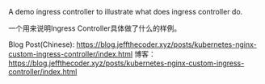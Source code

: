 A demo ingress controller to illustrate what does ingress controller do.

一个用来说明Ingress Controller具体做了什么的样例。

Blog Post(Chinese): https://blog.jeffthecoder.xyz/posts/kubernetes-nginx-custom-ingress-controller/index.html
博客：https://blog.jeffthecoder.xyz/posts/kubernetes-nginx-custom-ingress-controller/index.html